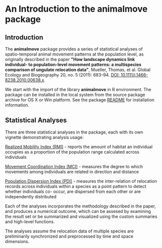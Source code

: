 <!--
%\VignetteEngine{knitr::docco_classic}
%\VignetteIndexEntry{An Introduction to the animalmove package}
-->

An Introduction to the **animalmove** package
=======================================


Introduction
------------

The  **animalmove** package provides a series of statistical analyses of spatio-temporal animal movement patterns at the population level, as originally described in the paper **"How landscape dynamics link individual- to population-level movement patterns: a multispecies comparison of ungulate relocation data"**, Mueller, Thomas, et al. Global Ecology and Biogeography 20, no. 5 (2011): 683–94. [DOI: 10.1111/j.1466-8238.2010.00638.x](http://doi.org/10.1111/j.1466-8238.2010.00638.x).

We start with the import of the library **animalmove** in R environment. The package can be installed in the local system from the source package archive for OS X or Win platform.  See the package [README](../README.md) for installation information.

Statistical Analyses
----------------------------

There are three statistical analyses in the package, each with its own vignette demonstrating analysis usage:

[Realized Mobility Index (RMI)](RMIAnalysis.md) - reports the amount of habitat an individual
 occupies as a proportion of the population range calculated across individuals

[Movement Coordination Index (MCI)](MCIAnalysis.md) - measures the degree to which movements
among individuals are related in direction and distance

[Population Dispersion Index (PDI)](PDIAnalysis.md) - measures the inter-relation of relocation records across individuals within a species as a point pattern to detect whether individuals co-
occur, are dispersed from each other or are independently distributed

Each of the analyses incorporates the methodology described in the paper, and produces a numerical outcome, which can be assesed by examining the result set or be summarized and visualized using the custom summaries and high-level functions.

The analyses assume the relocation data of multiple species are preliminarily synchronized and preprocessed by time and space dimensions.


